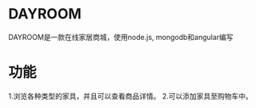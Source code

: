DAYROOM
===
DAYROOM是一款在线家居商城，使用node.js, mongodb和angular编写

功能
===
1.浏览各种类型的家具，并且可以查看商品详情。
2.可以添加家具至购物车中。